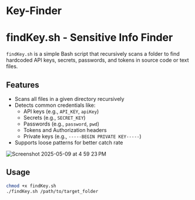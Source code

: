 # Key-Finder


# findKey.sh - Sensitive Info Finder

`findKey.sh` is a simple Bash script that recursively scans a folder to find hardcoded API keys, secrets, passwords, and tokens in source code or text files.

## Features

- Scans all files in a given directory recursively
- Detects common credentials like:
  - API keys (e.g., `API_KEY`, `apiKey`)
  - Secrets (e.g., `SECRET_KEY`)
  - Passwords (e.g., `password`, `pwd`)
  - Tokens and Authorization headers
  - Private keys (e.g., `-----BEGIN PRIVATE KEY-----`)
- Supports loose patterns for better catch rate

![Screenshot 2025-05-09 at 4 59 23 PM](https://github.com/user-attachments/assets/2dc68fca-53f7-4622-8e25-8ecf0c15d9d2)

## Usage

```bash
chmod +x findKey.sh
./findKey.sh /path/to/target_folder
